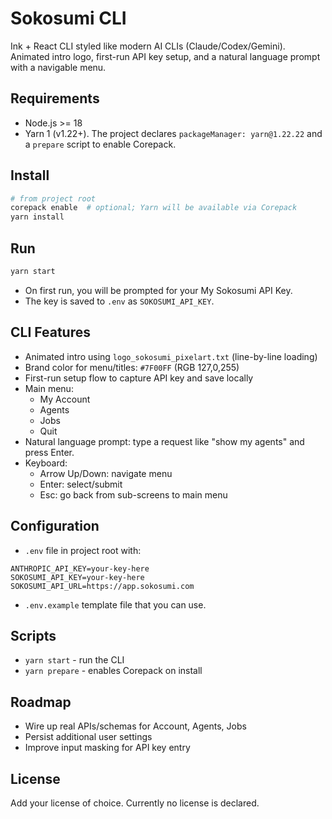 # Sokosumi CLI

Ink + React CLI styled like modern AI CLIs (Claude/Codex/Gemini). Animated intro logo, first-run API key setup, and a natural language prompt with a navigable menu.

## Requirements
- Node.js >= 18
- Yarn 1 (v1.22+). The project declares `packageManager: yarn@1.22.22` and a `prepare` script to enable Corepack.

## Install
```bash
# from project root
corepack enable  # optional; Yarn will be available via Corepack
yarn install
```

## Run
```bash
yarn start
```
- On first run, you will be prompted for your My Sokosumi API Key.
- The key is saved to `.env` as `SOKOSUMI_API_KEY`.

## CLI Features
- Animated intro using `logo_sokosumi_pixelart.txt` (line-by-line loading)
- Brand color for menu/titles: `#7F00FF` (RGB 127,0,255)
- First-run setup flow to capture API key and save locally
- Main menu:
  - My Account
  - Agents
  - Jobs
  - Quit
- Natural language prompt: type a request like "show my agents" and press Enter.
- Keyboard:
  - Arrow Up/Down: navigate menu
  - Enter: select/submit
  - Esc: go back from sub-screens to main menu

## Configuration
- `.env` file in project root with:
```
ANTHROPIC_API_KEY=your-key-here
SOKOSUMI_API_KEY=your-key-here
SOKOSUMI_API_URL=https://app.sokosumi.com
```
- `.env.example` template file that you can use.

## Scripts
- `yarn start` - run the CLI
- `yarn prepare` - enables Corepack on install

## Roadmap
- Wire up real APIs/schemas for Account, Agents, Jobs
- Persist additional user settings
- Improve input masking for API key entry

## License
Add your license of choice. Currently no license is declared.
